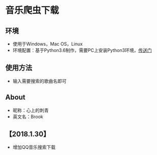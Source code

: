 音乐爬虫下载
===============
环境
---
* 使用于Windows，Mac OS，Linux
* 环境配置：基于Python3.6制作，需要PC上安装Python3环境，[传送门](https://www.python.org/ "获取Python环境安装包")

使用方法
---
* 输入需要搜索的歌曲名即可

About
---
* 昵称：心上的刺青
* 英文名：Brook

【2018.1.30】
---
* 增加QQ音乐搜索下载
